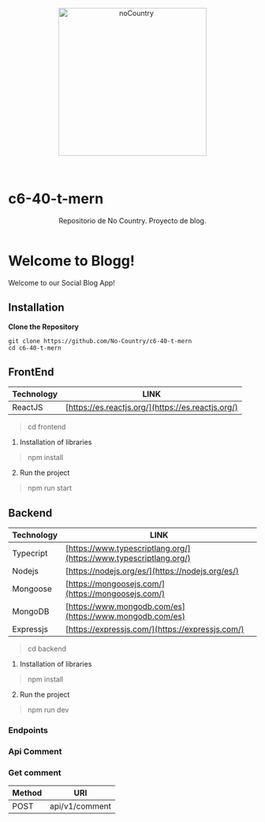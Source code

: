 <p align="center">
  <img src="https://user-images.githubusercontent.com/96850176/182723355-b0eaa185-c6be-408a-8cfb-46eb6e7c4ffc.png" width="300" alt="noCountry"/>
  </a>
</p>
<br />

# c6-40-t-mern
<header>Repositorio de No Country. Proyecto de blog.</header>

<h1>Welcome to Blogg!</h1>
<p>Welcome to our Social Blog App!</p>

## Installation
**Clone the Repository**
```
git clone https://github.com/No-Country/c6-40-t-mern
cd c6-40-t-mern
```

<h2>FrontEnd</h2>

| Technology | LINK |
| ------ | ------ |
| ReactJS | [https://es.reactjs.org/](https://es.reactjs.org/) |

> cd frontend

1) Installation of libraries
> npm install

2) Run the project
> npm run start

<h2>Backend</h2>

| Technology | LINK |
| ------ | ------ |
| Typecript | [https://www.typescriptlang.org/](https://www.typescriptlang.org/) |
| Nodejs | [https://nodejs.org/es/](https://nodejs.org/es/) |
| Mongoose | [https://mongoosejs.com/](https://mongoosejs.com/) |
| MongoDB | [https://www.mongodb.com/es](https://www.mongodb.com/es) |
| Expressjs | [https://expressjs.com/](https://expressjs.com/) |


> cd backend

1) Installation of libraries
> npm install

2) Run the project
> npm run dev

<h3>Endpoints</h3>

<h3>Api Comment</h3>
<h3>Get comment</h3>
<table>
    <thead>
        <tr>
            <th>Method</th><th>URI</th>
        </tr>
    </thead>
    <tbody>
        <tr>
            <td>POST</td><td>api/v1/comment</td>
        </tr>
    </tbody>
<table>
